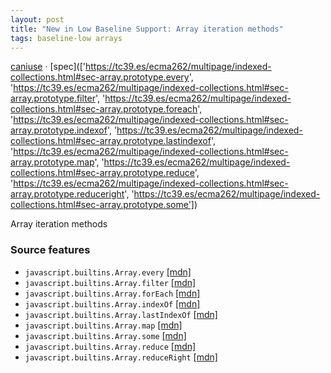 ```yaml
---
layout: post
title: "New in Low Baseline Support: Array iteration methods"
tags: baseline-low arrays
---
```


[caniuse](https://caniuse.com/?search=array-iteration-methods) · [spec](['https://tc39.es/ecma262/multipage/indexed-collections.html#sec-array.prototype.every', 'https://tc39.es/ecma262/multipage/indexed-collections.html#sec-array.prototype.filter', 'https://tc39.es/ecma262/multipage/indexed-collections.html#sec-array.prototype.foreach', 'https://tc39.es/ecma262/multipage/indexed-collections.html#sec-array.prototype.indexof', 'https://tc39.es/ecma262/multipage/indexed-collections.html#sec-array.prototype.lastindexof', 'https://tc39.es/ecma262/multipage/indexed-collections.html#sec-array.prototype.map', 'https://tc39.es/ecma262/multipage/indexed-collections.html#sec-array.prototype.reduce', 'https://tc39.es/ecma262/multipage/indexed-collections.html#sec-array.prototype.reduceright', 'https://tc39.es/ecma262/multipage/indexed-collections.html#sec-array.prototype.some'])

Array iteration methods

### Source features

- ``javascript.builtins.Array.every`` [[mdn]](https://https://developer.mozilla.org/en-US/search?q=javascript.builtins.Array.every)
- ``javascript.builtins.Array.filter`` [[mdn]](https://https://developer.mozilla.org/en-US/search?q=javascript.builtins.Array.filter)
- ``javascript.builtins.Array.forEach`` [[mdn]](https://https://developer.mozilla.org/en-US/search?q=javascript.builtins.Array.forEach)
- ``javascript.builtins.Array.indexOf`` [[mdn]](https://https://developer.mozilla.org/en-US/search?q=javascript.builtins.Array.indexOf)
- ``javascript.builtins.Array.lastIndexOf`` [[mdn]](https://https://developer.mozilla.org/en-US/search?q=javascript.builtins.Array.lastIndexOf)
- ``javascript.builtins.Array.map`` [[mdn]](https://https://developer.mozilla.org/en-US/search?q=javascript.builtins.Array.map)
- ``javascript.builtins.Array.some`` [[mdn]](https://https://developer.mozilla.org/en-US/search?q=javascript.builtins.Array.some)
- ``javascript.builtins.Array.reduce`` [[mdn]](https://https://developer.mozilla.org/en-US/search?q=javascript.builtins.Array.reduce)
- ``javascript.builtins.Array.reduceRight`` [[mdn]](https://https://developer.mozilla.org/en-US/search?q=javascript.builtins.Array.reduceRight)
